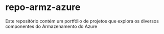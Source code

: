 # repo-armz-azure
Este repositório contém um portfólio de projetos que explora os diversos componentes do Armazenamento do Azure
